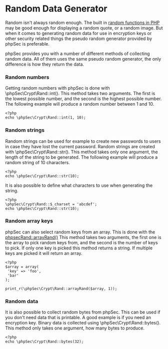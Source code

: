 Random Data Generator
=====================

Random isn't always random enough. The built in [random functions in PHP](http://php.net/manual/en/function.mt-rand.php) may be good enough for displaying a random quote, or a random image. But when it comes to generating random data for use in encryption keys or other security related things the pseudo random generator provided by phpSec is preferable.

phpSec provides you with a number of different methods of collecting random data. All of them uses the same pseudo random generator, the only difference is how they return the data.

### Random numbers ###
Getting random numbers with phpSec is done with \phpSec\Crypt\Rand::int(). This method takes two arguments. The first is the lowest possible number, and the second is the highest possible number. The following example will produce a random number between 1 and 10.

    <?php
    echo \phpSec\Crypt\Rand::int(1, 10);


### Random strings ###
Random strings can be used for example to create new passwords to users in case they have lost the current password.
Random strings are created with \phpSec\Crypt\Rand::str(). This method takes only one argument, the length of the string to be generated. The following example will produce a random string of 10 characters.

    <?php
    echo \phpSec\Crypt\Rand::str(10);

It is also possible to define what characters to use when generating the string.

    <?php
    \phpSec\Crypt\Rand::$_charset = 'abcdef';
    echo \phpSec\Crypt\Rand::str(10);


### Random array keys ###
phpSec can also select random keys from an array. This is done with the <a href="/api/phpsec/phpsec--phpsec.rand.php/function/phpsecRand%3A%3AarrayRand">phpsecRand::arrayRand()</a> This method takes two arguments, the first one is the array to pick random keys from, and the second is the number of keys to pick. If only one key is picked this method returns a string. If multiple keys are picked it will return an array.

    <?php
    $array = array(
     'key' => 'foo',
     'bar'
    );

    print_r(\phpSec\Crypt\Rand::arrayRand($array, 1));


### Random data ###
It is also possible to collect random bytes from phpSec. This can be used if you don't need data that is printable. A good example is if you need an encryption key. Binary data is collected using \phpSec\Crypt\Rand::bytes().
This method only takes one argument, how many bytes to produce.

    <?php
    echo \phpSec\Crypt\Rand::bytes(32);
